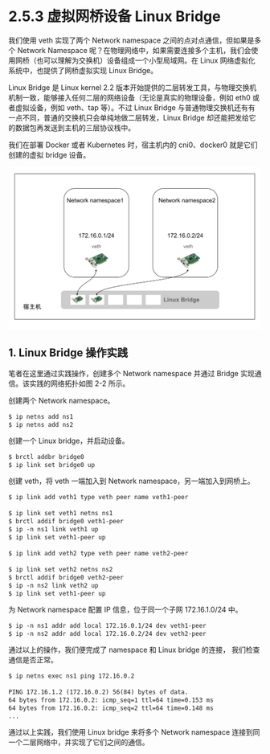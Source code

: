 # 2.5.3 虚拟网桥设备 Linux Bridge

我们使用 veth 实现了两个 Network namespace 之间的点对点通信，但如果是多个 Network Namespace 呢？在物理网络中，如果需要连接多个主机，我们会使用网桥（也可以理解为交换机）设备组成一个小型局域网。在 Linux 网络虚拟化系统中，也提供了网桥虚拟实现 Linux Bridge。

Linux Bridge 是 Linux kernel 2.2 版本开始提供的二层转发工具，与物理交换机机制一致，能够接入任何二层的网络设备（无论是真实的物理设备，例如 eth0 或者虚拟设备，例如 veth、tap 等）。不过 Linux Bridge 与普通物理交换机还有有一点不同，普通的交换机只会单纯地做二层转发，Linux Bridge 却还能把发给它的数据包再发送到主机的三层协议栈中。

我们在部署 Docker 或者 Kubernetes 时，宿主机内的 cni0、docker0 就是它们创建的虚拟 bridge 设备。

<div  align="center">
    <img src="../../assets/linux-bridge.svg" width = "500"  align=center />
</div>

## 1. Linux Bridge 操作实践

笔者在这里通过实践操作，创建多个 Network namespace 并通过 Bridge 实现通信。该实践的网络拓扑如图 2-2 所示。

创建两个 Network namespace。

```
$ ip netns add ns1
$ ip netns add ns2
```

创建一个 Linux bridge，并启动设备。

```
$ brctl addbr bridge0
$ ip link set bridge0 up
```

创建 veth，将 veth 一端加入到 Network namespace，另一端加入到网桥上。

```
$ ip link add veth1 type veth peer name veth1-peer

$ ip link set veth1 netns ns1
$ brctl addif bridge0 veth1-peer
$ ip -n ns1 link veth1 up
$ ip link set veth1-peer up

$ ip link add veth2 type veth peer name veth2-peer

$ ip link set veth2 netns ns2
$ brctl addif bridge0 veth2-peer
$ ip -n ns2 link veth2 up
$ ip link set veth1-peer up
```

为 Network namespace 配置 IP 信息，位于同一个子网 172.16.1.0/24 中。

```
$ ip -n ns1 addr add local 172.16.0.1/24 dev veth1-peer
$ ip -n ns2 addr add local 172.16.0.2/24 dev veth2-peer
```

通过以上的操作，我们便完成了 namespace 和 Linux bridge 的连接， 我们检查通信是否正常。

```
$ ip netns exec ns1 ping 172.16.0.2

PING 172.16.1.2 (172.16.0.2) 56(84) bytes of data.
64 bytes from 172.16.0.2: icmp_seq=1 ttl=64 time=0.153 ms
64 bytes from 172.16.0.2: icmp_seq=2 ttl=64 time=0.148 ms
...
```

通过以上实践，我们使用 Linux bridge 来将多个 Network namespace 连接到同一个二层网络中，并实现了它们之间的通信。
